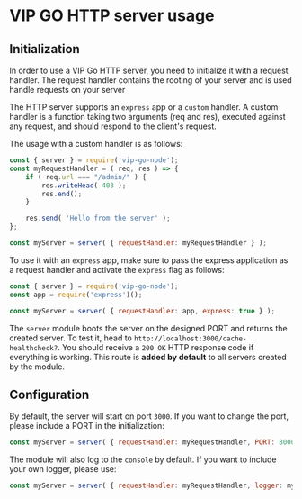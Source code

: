 # VIP GO HTTP server usage
## Initialization
In order to use a VIP Go HTTP server, you need to initialize it with a request handler. The request handler contains the rooting of your server and is used handle requests on your server

The HTTP server supports an `express` app or a `custom` handler. A custom handler is a function taking two arguments (req and res), executed against any request, and should respond to the client's request.

The usage with a custom handler is as follows:

``` js
const { server } = require('vip-go-node');
const myRequestHandler = ( req, res ) => {
    if ( req.url === "/admin/" ) {
        res.writeHead( 403 );
        res.end();
    }

    res.send( 'Hello from the server' );
};

const myServer = server( { requestHandler: myRequestHandler } );
```
To use it with an `express` app, make sure to pass the express application as a request handler and activate the `express` flag as follows:
``` js
const { server } = require('vip-go-node');
const app = require('express')();

const myServer = server( { requestHandler: app, express: true } );
```
The `server` module boots the server on the designed PORT and returns the created server. To test it, head to `http://localhost:3000/cache-healthcheck?`. You should receive a `200 OK` HTTP response code if everything is working. This route is **added by default** to all servers created by the module.

## Configuration
By default, the server will start on port `3000`. If you want to change the port, please include a PORT in the initialization:
``` js
const myServer = server( { requestHandler: myRequestHandler, PORT: 8000 } );
```
The module will also log to the `console` by default. If you want to include your own logger, please use:
``` js
const myServer = server( { requestHandler: myRequestHandler, logger: myLogger } );
```
